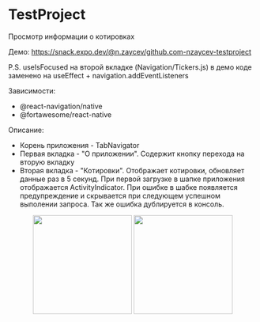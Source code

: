 # TestProject

Просмотр информации о котировках

Демо: https://snack.expo.dev/@n.zaycev/github.com-nzaycev-testproject

P.S. useIsFocused на второй вкладке (Navigation/Tickers.js) в демо коде заменено на useEffect + navigation.addEventListeners

Зависимости:
- @react-navigation/native
- @fortawesome/react-native

Описание:
- Корень приложения - TabNavigator
- Первая вкладка - "О приложении". Содержит кнопку перехода на вторую вкладку
- Вторая вкладка - "Котировки". Отображает котировки, обновляет данные раз в 5 секунд. При первой загрузке в шапке приложения отображается ActivityIndicator. При ошибке в шабке появляется предупреждение и скрывается при следующем успешном выполении запроса. Так же ошибка дублируется в консоль.

<p align="center">
<img src="https://user-images.githubusercontent.com/50690721/137244362-65fc8f3e-2095-4f1e-b067-ca9f01e04b95.png" width="200" margin="auto">
<img src="https://user-images.githubusercontent.com/50690721/137244406-67701be2-8fcd-4498-813c-21469bf0c97e.png" width="200" margin="auto">
</p>
